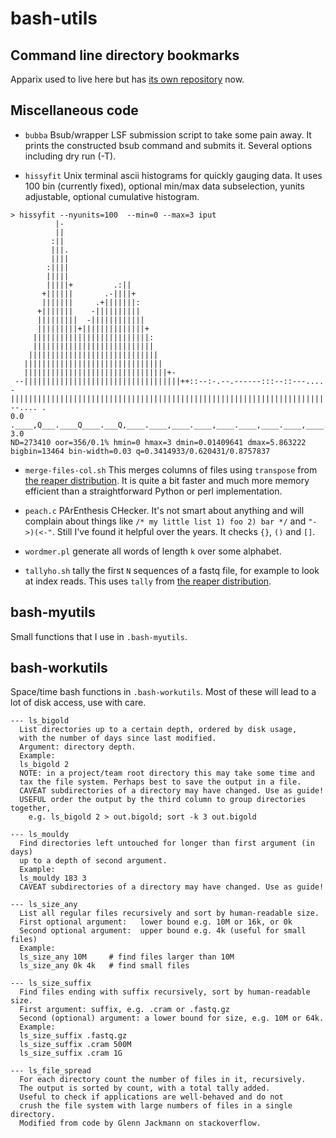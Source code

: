 # bash-utils

## Command line directory bookmarks

Apparix used to live here but has [its own repository](https://github.com/micans/apparix)
now.


## Miscellaneous code

- `bubba` Bsub/wrapper LSF submission script to take some pain away.
  It prints the constructed bsub command and submits it. Several options
  including dry run (-T).

- `hissyfit`  Unix terminal ascii histograms for quickly gauging data.
  It uses 100 bin (currently fixed), optional min/max data subselection,
  yunits adjustable, optional cumulative histogram.


```
> hissyfit --nyunits=100  --min=0 --max=3 iput
          |-                                                                                        
          ||                                                                                        
         :||                                                                                        
         |||.                                                                                       
         ||||                                                                                       
        :||||                                                                                       
        |||||                                                                                       
        |||||+         .:||                                                                         
       +||||||       .-||||+                                                                        
       |||||||     .+|||||||:                                                                       
      +|||||||    -||||||||||                                                                       
      |||||||||  -||||||||||||                                                                      
      |||||||||+||||||||||||||+                                                                     
     ||||||||||||||||||||||||||:                                                                    
     |||||||||||||||||||||||||||                                                                    
    |||||||||||||||||||||||||||||                                                                   
   |||||||||||||||||||||||||||||||                                                                  
   ||||||||||||||||||||||||||||||||+-                                                               
 --|||||||||||||||||||||||||||||||||||++::--:-.--.------:::--::---....                              
-|||||||||||||||||||||||||||||||||||||||||||||||||||||||||||||||||||||||++:-:---.... .              
0.0 .____,Q___.____Q____.___Q,____.____,____.____,____.____,____.____,____.____,____.____,____._ 3.0
ND=273410 oor=356/0.1% hmin=0 hmax=3 dmin=0.01409641 dmax=5.863222 bigbin=13464 bin-width=0.03 q=0.3414933/0.620431/0.8757837
```

- `merge-files-col.sh` This merges columns of files using `transpose`
  from [the reaper distribution](https://github.com/micans/reaper). It is quite a bit faster and much
  more memory efficient than a straightforward Python or perl implementation.

- `peach.c`  PArEnthesis CHecker. It's not smart about anything and will complain about
   things like `/* my little list 1) foo 2) bar */` and `"->)(<-"`. Still I've found it
   helpful over the years. It checks `{}`, `()` and `[]`.

- `wordmer.pl` generate all words of length `k` over some alphabet.

- `tallyho.sh` tally the first `N` sequences of a fastq file, for example to look at index reads.
   This uses `tally` from [the reaper distribution](https://github.com/micans/reaper).


## bash-myutils

Small functions that I use in `.bash-myutils`.

## bash-workutils

Space/time bash functions in `.bash-workutils`. Most of these will lead to a lot
of disk access, use with care.


```
--- ls_bigold
  List directories up to a certain depth, ordered by disk usage,
  with the number of days since last modified.
  Argument: directory depth.
  Example:
  ls_bigold 2
  NOTE: in a project/team root directory this may take some time and
  tax the file system. Perhaps best to save the output in a file.
  CAVEAT subdirectories of a directory may have changed. Use as guide!
  USEFUL order the output by the third column to group directories together,
    e.g. ls_bigold 2 > out.bigold; sort -k 3 out.bigold

--- ls_mouldy
  Find directories left untouched for longer than first argument (in days)
  up to a depth of second argument.
  Example:
  ls_mouldy 183 3
  CAVEAT subdirectories of a directory may have changed. Use as guide!

--- ls_size_any
  List all regular files recursively and sort by human-readable size.
  First optional argument:   lower bound e.g. 10M or 16k, or 0k
  Second optional argument:  upper bound e.g. 4k (useful for small files)
  Example:
  ls_size_any 10M     # find files larger than 10M
  ls_size_any 0k 4k   # find small files

--- ls_size_suffix
  Find files ending with suffix recursively, sort by human-readable size.
  First argument: suffix, e.g. .cram or .fastq.gz
  Second (optional) argument: a lower bound for size, e.g. 10M or 64k.
  Example:
  ls_size_suffix .fastq.gz
  ls_size_suffix .cram 500M
  ls_size_suffix .cram 1G

--- ls_file_spread
  For each directory count the number of files in it, recursively.
  The output is sorted by count, with a total tally added.
  Useful to check if applications are well-behaved and do not
  crush the file system with large numbers of files in a single directory.
  Modified from code by Glenn Jackmann on stackoverflow.
```
